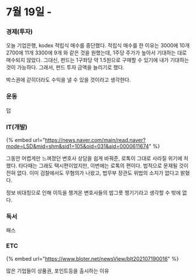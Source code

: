 # 7월 19일 -

### 경제\(투자\)

오늘 기업은행, kodex 적립식 매수를 중단했다. 적립식 매수를 한 이유는 3000에 10개 2700에 11개 3300에 9개 와 같은 것을 원했는데, 1주당 주가가 높아서 기대하는 대로 매수되지 않았다. 그대신, 펀드는 1구좌당 약 1.5원으로 구매할 수 있기에 내가 기대하는 것이 가능하다. 그래서, 펀드 투자 금액을 늘리기로 했다.

박스권에 갇히더라도 수익을 낼 수 있을 것이라고 생각한다.

### 운동

덥

### IT\(개발\)

{% embed url="https://news.naver.com/main/read.naver?mode=LSD&mid=shm&sid1=105&oid=031&aid=0000611674" %}

그동안 어렵게만 느껴졌던 변호사 상담을 쉽게 바꿔준, 로톡이 그대로 사라질 위기에 처했다. 타다때는 그래도 택시편이었지만, 이번에는 로톡의 편이다. 법적으로 문재될 것이 전혀 없다. 이미 검찰에서도 무혐의가 나왔고, 법무부 장관도 위법의 소지가 없다고 밝혔다.

정보 비대칭으로 인해 이득을 챙겨온 변호사들의 밥그릇 챙기기라고 생각할 수 밖에 없다.

### 독서

패스  

### ETC

{% embed url="https://www.bloter.net/newsView/blt202107190016" %}

많은 기업들이 상품권, 포인트등을 출시하는 이유    

